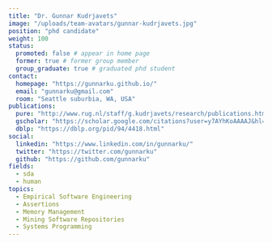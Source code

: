 ```yaml
---
title: "Dr. Gunnar Kudrjavets"
image: "/uploads/team-avatars/gunnar-kudrjavets.jpg"
position: "phd candidate"
weight: 100
status:
  promoted: false # appear in home page
  former: true # former group member
  group_graduate: true # graduated phd student
contact:
  homepage: "https://gunnarku.github.io/"
  email: "gunnarku@gmail.com"
  room: "Seattle suburbia, WA, USA"
publications:
  pure: "http://www.rug.nl/staff/g.kudrjavets/research/publications.html"
  gscholar: "https://scholar.google.com/citations?user=y7AYhKoAAAAJ&hl=en"
  dblp: "https://dblp.org/pid/94/4418.html"
social:
  linkedin: "https://www.linkedin.com/in/gunnarku/"
  twitter: "https://twitter.com/gunnarku"
  github: "https://github.com/gunnarku"
fields:
  - sda
  - human
topics:
  - Empirical Software Engineering
  - Assertions
  - Memory Management
  - Mining Software Repositories
  - Systems Programming
---
```

